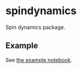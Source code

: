 # spindynamics
Spin dynamics package.

## Example
See [the example notebook](examples/magnetization.ipynb).

